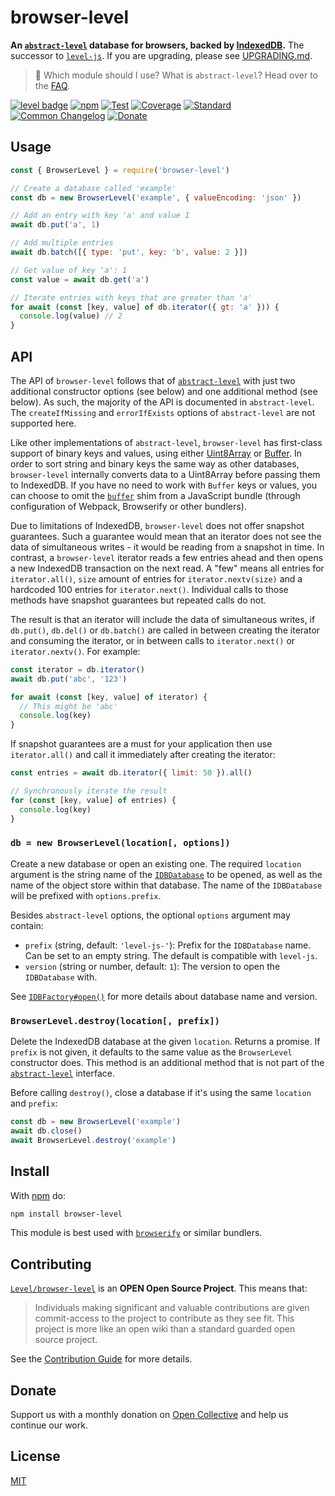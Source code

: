 # browser-level

**An [`abstract-level`][abstract-level] database for browsers, backed by [IndexedDB][indexeddb].** The successor to [`level-js`](https://github.com/Level/level-js). If you are upgrading, please see [UPGRADING.md](UPGRADING.md).

> :pushpin: Which module should I use? What is `abstract-level`? Head over to the [FAQ](https://github.com/Level/community#faq).

[![level badge][level-badge]][awesome]
[![npm](https://img.shields.io/npm/v/browser-level.svg)](https://www.npmjs.com/package/browser-level)
[![Test](https://img.shields.io/github/workflow/status/Level/browser-level/Test?label=test)](https://github.com/Level/browser-level/actions/workflows/test.yml)
[![Coverage](https://img.shields.io/codecov/c/github/Level/browser-level?label=\&logo=codecov\&logoColor=fff)](https://codecov.io/gh/Level/browser-level)
[![Standard](https://img.shields.io/badge/standard-informational?logo=javascript\&logoColor=fff)](https://standardjs.com)
[![Common Changelog](https://common-changelog.org/badge.svg)](https://common-changelog.org)
[![Donate](https://img.shields.io/badge/donate-orange?logo=open-collective\&logoColor=fff)](https://opencollective.com/level)

## Usage

```js
const { BrowserLevel } = require('browser-level')

// Create a database called 'example'
const db = new BrowserLevel('example', { valueEncoding: 'json' })

// Add an entry with key 'a' and value 1
await db.put('a', 1)

// Add multiple entries
await db.batch([{ type: 'put', key: 'b', value: 2 }])

// Get value of key 'a': 1
const value = await db.get('a')

// Iterate entries with keys that are greater than 'a'
for await (const [key, value] of db.iterator({ gt: 'a' })) {
  console.log(value) // 2
}
```

## API

The API of `browser-level` follows that of [`abstract-level`](https://github.com/Level/abstract-level) with just two additional constructor options (see below) and one additional method (see below). As such, the majority of the API is documented in `abstract-level`. The `createIfMissing` and `errorIfExists` options of `abstract-level` are not supported here.

Like other implementations of `abstract-level`, `browser-level` has first-class support of binary keys and values, using either [Uint8Array](https://developer.mozilla.org/en-US/docs/Web/JavaScript/Reference/Global_Objects/Uint8Array) or [Buffer](https://nodejs.org/api/buffer.html). In order to sort string and binary keys the same way as other databases, `browser-level` internally converts data to a Uint8Array before passing them to IndexedDB. If you have no need to work with `Buffer` keys or values, you can choose to omit the [`buffer`](https://github.com/feross/buffer) shim from a JavaScript bundle (through configuration of Webpack, Browserify or other bundlers).

Due to limitations of IndexedDB, `browser-level` does not offer snapshot guarantees. Such a guarantee would mean that an iterator does not see the data of simultaneous writes - it would be reading from a snapshot in time. In contrast, a `browser-level` iterator reads a few entries ahead and then opens a new IndexedDB transaction on the next read. A "few" means all entries for `iterator.all()`, `size` amount of entries for `iterator.nextv(size)` and a hardcoded 100 entries for `iterator.next()`. Individual calls to those methods have snapshot guarantees but repeated calls do not.

The result is that an iterator will include the data of simultaneous writes, if `db.put()`, `db.del()` or `db.batch()` are called in between creating the iterator and consuming the iterator, or in between calls to `iterator.next()` or `iterator.nextv()`. For example:

```js
const iterator = db.iterator()
await db.put('abc', '123')

for await (const [key, value] of iterator) {
  // This might be 'abc'
  console.log(key)
}
```

If snapshot guarantees are a must for your application then use `iterator.all()` and call it immediately after creating the iterator:

```js
const entries = await db.iterator({ limit: 50 }).all()

// Synchronously iterate the result
for (const [key, value] of entries) {
  console.log(key)
}
```

### `db = new BrowserLevel(location[, options])`

Create a new database or open an existing one. The required `location` argument is the string name of the [`IDBDatabase`](https://developer.mozilla.org/en-US/docs/Web/API/IDBDatabase) to be opened, as well as the name of the object store within that database. The name of the `IDBDatabase` will be prefixed with `options.prefix`.

Besides `abstract-level` options, the optional `options` argument may contain:

- `prefix` (string, default: `'level-js-'`): Prefix for the `IDBDatabase` name. Can be set to an empty string. The default is compatible with `level-js`.
- `version` (string or number, default: `1`): The version to open the `IDBDatabase` with.

See [`IDBFactory#open()`](https://developer.mozilla.org/en-US/docs/Web/API/IDBFactory/open) for more details about database name and version.

### `BrowserLevel.destroy(location[, prefix])`

Delete the IndexedDB database at the given `location`. Returns a promise. If `prefix` is not given, it defaults to the same value as the `BrowserLevel` constructor does. This method is an additional method that is not part of the [`abstract-level`](https://github.com/Level/abstract-level) interface.

Before calling `destroy()`, close a database if it's using the same `location` and `prefix`:

```js
const db = new BrowserLevel('example')
await db.close()
await BrowserLevel.destroy('example')
```

## Install

With [npm](https://npmjs.org) do:

```bash
npm install browser-level
```

This module is best used with [`browserify`](http://browserify.org) or similar bundlers.

## Contributing

[`Level/browser-level`](https://github.com/Level/browser-level) is an **OPEN Open Source Project**. This means that:

> Individuals making significant and valuable contributions are given commit-access to the project to contribute as they see fit. This project is more like an open wiki than a standard guarded open source project.

See the [Contribution Guide](https://github.com/Level/community/blob/master/CONTRIBUTING.md) for more details.

## Donate

Support us with a monthly donation on [Open Collective](https://opencollective.com/level) and help us continue our work.

## License

[MIT](LICENSE)

[level-badge]: https://leveljs.org/img/badge.svg

[indexeddb]: https://developer.mozilla.org/en-US/docs/Web/API/IndexedDB_API

[awesome]: https://github.com/Level/awesome

[abstract-level]: https://github.com/Level/abstract-level
